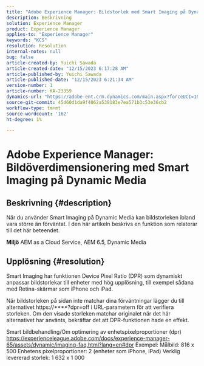 ```yaml
---
title: "Adobe Experience Manager: Bildstorlek med Smart Imaging på Dynamic Media"
description: Beskrivning
solution: Experience Manager
product: Experience Manager
applies-to: "Experience Manager"
keywords: "KCS"
resolution: Resolution
internal-notes: null
bug: false
article-created-by: Yuichi Sawada
article-created-date: "12/15/2023 6:17:28 AM"
article-published-by: Yuichi Sawada
article-published-date: "12/15/2023 6:21:34 AM"
version-number: 1
article-number: KA-23359
dynamics-url: "https://adobe-ent.crm.dynamics.com/main.aspx?forceUCI=1&pagetype=entityrecord&etn=knowledgearticle&id=84407498-119b-ee11-be37-6045bd006239"
source-git-commit: 45d60d1da9f4062a538183e7ea571b3c53e36cb2
workflow-type: tm+mt
source-wordcount: '162'
ht-degree: 1%

---
```


# Adobe Experience Manager: Bildöverdimensionering med Smart Imaging på Dynamic Media

## Beskrivning {#description}


När du använder Smart Imaging på Dynamic Media kan bildstorleken ibland vara större än förväntat.
I den här artikeln beskrivs en funktion som relaterar till det här beteendet.

<b>Miljö</b>
AEM as a Cloud Service, AEM 6.5, Dynamic Media


## Upplösning {#resolution}


Smart Imaging har funktionen Device Pixel Ratio (DPR) som dynamiskt anpassar bildstorlekar till enheter med hög upplösning, till exempel sådana med Retina-skärmar som iPhone och iPad.

När bildstorleken på sidan inte matchar dina förväntningar lägger du till alternativet https://\*\*\*\*?dpr=off i URL-parametern för att verifiera storleken. Om den visade storleken matchar originalet när det här alternativet har använts, bekräftar det att DPR-funktionen hade en effekt.

Smart bildbehandling/Om optimering av enhetspixelproportioner (dpr) https://experienceleague.adobe.com/docs/experience-manager-65/assets/dynamic/imaging-faq.html?lang=en#dpr Exempel: Målbild: 816 x 500 Enhetens pixelproportioner: 2 (enheter som iPhone, iPad) Verklig levererad storlek: 1 632 x 1 000
